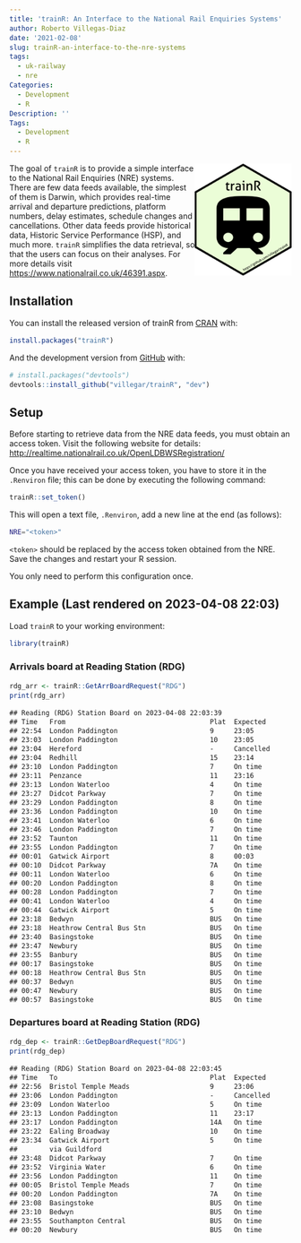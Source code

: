 ```yaml
---
title: 'trainR: An Interface to the National Rail Enquiries Systems'
author: Roberto Villegas-Diaz
date: '2021-02-08'
slug: trainR-an-interface-to-the-nre-systems
tags:
  - uk-railway
  - nre
Categories:
  - Development
  - R
Description: ''
Tags:
  - Development
  - R
---
```


<img src="https://raw.githubusercontent.com/villegar/trainR/main/inst/images/logo.png" alt="logo" align="right" height=200px/>

The goal of `trainR` is to provide a simple interface to the 
National Rail Enquiries (NRE) systems. There are few data feeds 
available, the simplest of them is Darwin, which provides real-time 
arrival and departure predictions, platform numbers, delay estimates, 
schedule changes and cancellations. Other data feeds provide historical 
data, Historic Service Performance (HSP), and much more. `trainR` 
simplifies the data retrieval, so that the users can focus on their 
analyses. For more details visit 
https://www.nationalrail.co.uk/46391.aspx.

## Installation

You can install the released version of trainR from [CRAN](https://CRAN.R-project.org) with:

``` r
install.packages("trainR")
```

And the development version from [GitHub](https://github.com/) with:

``` r
# install.packages("devtools")
devtools::install_github("villegar/trainR", "dev")
```

## Setup
Before starting to retrieve data from the NRE data feeds, you must obtain an access token. 
Visit the following website for details: http://realtime.nationalrail.co.uk/OpenLDBWSRegistration/

Once you have received your access token, you have to store it in the `.Renviron` file; this can be 
done by executing the following command:


```r
trainR::set_token()
```

This will open a text file, `.Renviron`, add a new line at the end (as follows):

```bash
NRE="<token>"
```

`<token>` should be replaced by the access token obtained from the NRE. Save the changes and restart 
your R session.

You only need to perform this configuration once.

## Example (Last rendered on 2023-04-08 22:03)

Load `trainR` to your working environment:

```r
library(trainR)
```

### Arrivals board at Reading Station (RDG)


```r
rdg_arr <- trainR::GetArrBoardRequest("RDG")
print(rdg_arr)
```

```
## Reading (RDG) Station Board on 2023-04-08 22:03:39
## Time   From                                    Plat  Expected
## 22:54  London Paddington                       9     23:05
## 23:03  London Paddington                       10    23:05
## 23:04  Hereford                                -     Cancelled
## 23:04  Redhill                                 15    23:14
## 23:10  London Paddington                       7     On time
## 23:11  Penzance                                11    23:16
## 23:13  London Waterloo                         4     On time
## 23:27  Didcot Parkway                          7     On time
## 23:29  London Paddington                       8     On time
## 23:36  London Paddington                       10    On time
## 23:41  London Waterloo                         6     On time
## 23:46  London Paddington                       7     On time
## 23:52  Taunton                                 11    On time
## 23:55  London Paddington                       7     On time
## 00:01  Gatwick Airport                         8     00:03
## 00:10  Didcot Parkway                          7A    On time
## 00:11  London Waterloo                         6     On time
## 00:20  London Paddington                       8     On time
## 00:28  London Paddington                       7     On time
## 00:41  London Waterloo                         4     On time
## 00:44  Gatwick Airport                         5     On time
## 23:18  Bedwyn                                  BUS   On time
## 23:18  Heathrow Central Bus Stn                BUS   On time
## 23:40  Basingstoke                             BUS   On time
## 23:47  Newbury                                 BUS   On time
## 23:55  Banbury                                 BUS   On time
## 00:17  Basingstoke                             BUS   On time
## 00:18  Heathrow Central Bus Stn                BUS   On time
## 00:37  Bedwyn                                  BUS   On time
## 00:47  Newbury                                 BUS   On time
## 00:57  Basingstoke                             BUS   On time
```

### Departures board at Reading Station (RDG)


```r
rdg_dep <- trainR::GetDepBoardRequest("RDG")
print(rdg_dep)
```

```
## Reading (RDG) Station Board on 2023-04-08 22:03:45
## Time   To                                      Plat  Expected
## 22:56  Bristol Temple Meads                    9     23:06
## 23:06  London Paddington                       -     Cancelled
## 23:09  London Waterloo                         5     On time
## 23:13  London Paddington                       11    23:17
## 23:17  London Paddington                       14A   On time
## 23:22  Ealing Broadway                         10    On time
## 23:34  Gatwick Airport                         5     On time
##        via Guildford                           
## 23:48  Didcot Parkway                          7     On time
## 23:52  Virginia Water                          6     On time
## 23:56  London Paddington                       11    On time
## 00:05  Bristol Temple Meads                    7     On time
## 00:20  London Paddington                       7A    On time
## 23:08  Basingstoke                             BUS   On time
## 23:10  Bedwyn                                  BUS   On time
## 23:55  Southampton Central                     BUS   On time
## 00:20  Newbury                                 BUS   On time
```
